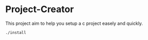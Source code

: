 # Project-Creator
This project aim to help you setup a c project easely and quickly.

```
./install
```
